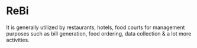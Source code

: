# ReBi
It is generally utilized by restaurants, hotels, food courts for management purposes such as bill generation, food ordering, data collection & a lot more activities.
